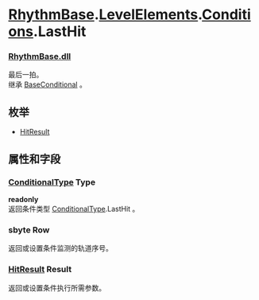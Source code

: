 # [RhythmBase](../namespaces.md).[LevelElements](../namespace/LevelElements.md).[Conditions](../namespace/Conditions.md).LastHit  




### [RhythmBase.dll](../assembly/RhythmBase.md)  
最后一拍。    
继承 [BaseConditional](../class/BaseConditional.md) 。  
  


## 枚举  
  
- [HitResult](../enum/LastHit.HitResult.md)  
  


## 属性和字段  
  




### [ConditionalType](../enum/ConditionalType.md) Type  

**readonly**  
返回条件类型 [ConditionalType](../enum/ConditionalType.md).LastHit 。  




### sbyte Row  
返回或设置条件监测的轨道序号。  




### [HitResult](../enum/LastHit.HitResult.md) Result  
返回或设置条件执行所需参数。
